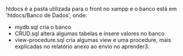 htdocs é a pasta utilizada para o front no xampp e o banco está em 'htdocs/Banco de Dados', onde:
-  mydb.sql cria o banco
-  CRUD.sql altera algumas tabelas e insere valores no banco
-  view-procedure.sql cria algumas view e uma procedure, mais explicadas no relatório anexo ao envio no aprender3.